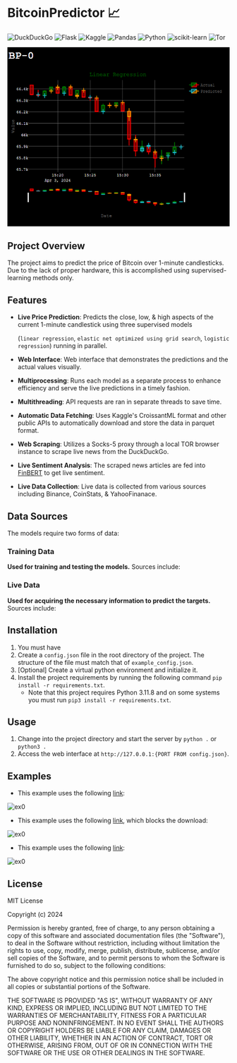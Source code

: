 # BitcoinPredictor 📈

![DuckDuckGo](https://img.shields.io/badge/DuckDuckGo-DE5833?style=for-the-badge&logo=DuckDuckGo&logoColor=white)
![Flask](https://img.shields.io/badge/flask-%23000.svg?style=for-the-badge&logo=flask&logoColor=white)
![Kaggle](https://img.shields.io/badge/Kaggle-035a7d?style=for-the-badge&logo=kaggle&logoColor=white)
![Pandas](https://img.shields.io/badge/pandas-%23150458.svg?style=for-the-badge&logo=pandas&logoColor=white)
![Python](https://img.shields.io/badge/python-3670A0?style=for-the-badge&logo=python&logoColor=ffdd54)
![scikit-learn](https://img.shields.io/badge/scikit--learn-%23F7931E.svg?style=for-the-badge&logo=scikit-learn&logoColor=white)
![Tor](https://img.shields.io/badge/Tor-7D4698?style=for-the-badge&logo=Tor-Browser&logoColor=white)

![main](./screenshots/BP0screen0.png)

## Project Overview

The project aims to predict the price of Bitcoin over 1-minute candlesticks. Due to the lack of proper hardware, this is accomplished using supervised-learning methods only.

## Features

- **Live Price Prediction**: Predicts the close, low, & high aspects of the current 1-minute candlestick using three supervised models

  (`linear regression`, `elastic net optimized using grid search`, `logistic regression`) running in parallel.
- **Web Interface**: Web interface that demonstrates the predictions and the actual values visually.
- **Multiprocessing**: Runs each model as a separate process to enhance efficiency and serve the live predictions in a timely fashion.
- **Multithreading**: API requests are ran in separate threads to save time.
- **Automatic Data Fetching**: Uses Kaggle's CroissantML format and other public APIs to automatically download and store the data in parquet format.
- **Web Scraping**: Utilizes a Socks-5 proxy through a local TOR browser instance to scrape live news from the DuckDuckGo.
- **Live Sentiment Analysis**: The scraped news articles are fed into [FinBERT](https://huggingface.co/ProsusAI/finbert) to get live sentiment.
- **Live Data Collection**: Live data is collected from various sources including Binance, CoinStats, & YahooFinanace.

## Data Sources

The models require two forms of data:

### Training Data
**Used for training and testing the models.**
Sources include:


### Live Data
**Used for acquiring the necessary information to predict the targets.**
Sources include:


## Installation

1. You must have 
1. Create a `config.json` file in the root directory of the project. The structure of the file must match that of `example_config.json`.
2. [Optional] Create a virtual python environment and initialize it.
3. Install the project requirements by running the following command `pip install -r requirements.txt`.
    - Note that this project requires Python 3.11.8 and on some systems you must run `pip3 install -r requirements.txt`.

## Usage

1. Change into the project directory and start the server by `python .` or `python3 .`
2. Access the web interface at `http://127.0.0.1:{PORT FROM config.json}`.

## Examples

- This example uses the following [link](https://www.fxstreet.com/cryptocurrencies/news/top-3-price-prediction-bitcoin-ethereum-ripple-facing-correction-after-etfs-led-rally-202405300755): 

![ex0](./screenshots/ex0.png)

- This example uses the following [link](https://cointelegraph.com/news/bitcoin-etfs-traditional-finance-investments), which blocks the download:
  
![ex0](./screenshots/ex1.png)

- This example uses the following [link](https://www.coindesk.com/markets/2024/05/23/bitcoin-drops-below-68k-ether-slumps-in-sudden-crypto-sell-off-as-eth-etf-decision-looms/):

![ex0](./screenshots/ex2.png)

## License

MIT License

Copyright (c) 2024

Permission is hereby granted, free of charge, to any person obtaining a copy of this software and associated documentation files (the "Software"), to deal in the Software without restriction, including without limitation the rights to use, copy, modify, merge, publish, distribute, sublicense, and/or sell copies of the Software, and to permit persons to whom the Software is furnished to do so, subject to the following conditions:

The above copyright notice and this permission notice shall be included in all copies or substantial portions of the Software.

THE SOFTWARE IS PROVIDED "AS IS", WITHOUT WARRANTY OF ANY KIND, EXPRESS OR IMPLIED, INCLUDING BUT NOT LIMITED TO THE WARRANTIES OF MERCHANTABILITY, FITNESS FOR A PARTICULAR PURPOSE AND NONINFRINGEMENT. IN NO EVENT SHALL THE AUTHORS OR COPYRIGHT HOLDERS BE LIABLE FOR ANY CLAIM, DAMAGES OR OTHER LIABILITY, WHETHER IN AN ACTION OF CONTRACT, TORT OR OTHERWISE, ARISING FROM, OUT OF OR IN CONNECTION WITH THE SOFTWARE OR THE USE OR OTHER DEALINGS IN THE SOFTWARE.
